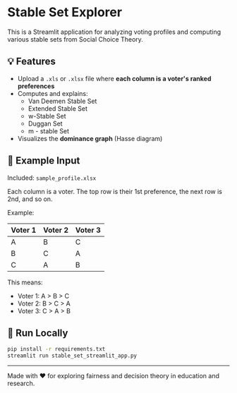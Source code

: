 
# Stable Set Explorer

This is a Streamlit application for analyzing voting profiles and computing various stable sets from Social Choice Theory.

## 💡 Features
- Upload a `.xls` or `.xlsx` file where **each column is a voter's ranked preferences**
- Computes and explains:
  - Van Deemen Stable Set
  - Extended Stable Set
  - w-Stable Set
  - Duggan Set
  - m - stable Set
- Visualizes the **dominance graph** (Hasse diagram)

## 📂 Example Input

Included: `sample_profile.xlsx`

Each column is a voter. The top row is their 1st preference, the next row is 2nd, and so on.

Example:

| Voter 1 | Voter 2 | Voter 3 |
|---------|---------|---------|
| A       | B       | C       |
| B       | C       | A       |
| C       | A       | B       |

This means:
- Voter 1: A > B > C
- Voter 2: B > C > A
- Voter 3: C > A > B

## 🚀 Run Locally

```bash
pip install -r requirements.txt
streamlit run stable_set_streamlit_app.py
```



---

Made with ❤️ for exploring fairness and decision theory in education and research.

